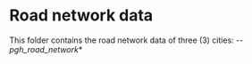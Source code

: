 # Road network data
This folder contains the road network data of three (3) cities:
-- *pgh_road_network** 
